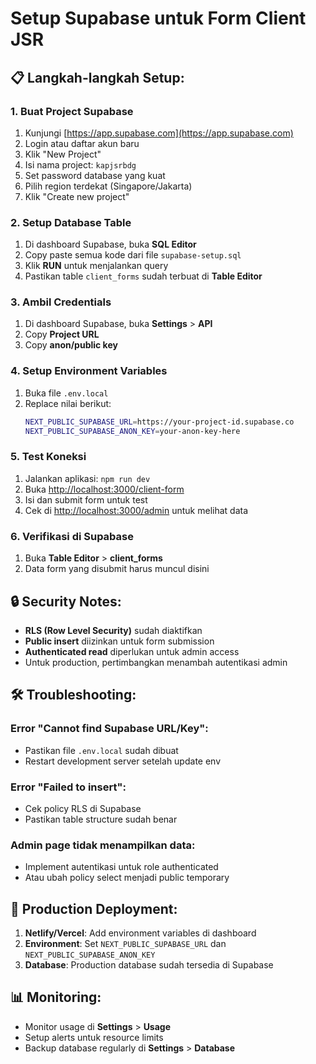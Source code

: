 # Setup Supabase untuk Form Client JSR

## 📋 Langkah-langkah Setup:

### 1. Buat Project Supabase
1. Kunjungi [https://app.supabase.com](https://app.supabase.com)
2. Login atau daftar akun baru
3. Klik "New Project"
4. Isi nama project: `kapjsrbdg`
5. Set password database yang kuat
6. Pilih region terdekat (Singapore/Jakarta)
7. Klik "Create new project"

### 2. Setup Database Table
1. Di dashboard Supabase, buka **SQL Editor**
2. Copy paste semua kode dari file `supabase-setup.sql`
3. Klik **RUN** untuk menjalankan query
4. Pastikan table `client_forms` sudah terbuat di **Table Editor**

### 3. Ambil Credentials
1. Di dashboard Supabase, buka **Settings** > **API**
2. Copy **Project URL** 
3. Copy **anon/public key**

### 4. Setup Environment Variables
1. Buka file `.env.local`
2. Replace nilai berikut:
   ```bash
   NEXT_PUBLIC_SUPABASE_URL=https://your-project-id.supabase.co
   NEXT_PUBLIC_SUPABASE_ANON_KEY=your-anon-key-here
   ```

### 5. Test Koneksi
1. Jalankan aplikasi: `npm run dev`
2. Buka [http://localhost:3000/client-form](http://localhost:3000/client-form)
3. Isi dan submit form untuk test
4. Cek di [http://localhost:3000/admin](http://localhost:3000/admin) untuk melihat data

### 6. Verifikasi di Supabase
1. Buka **Table Editor** > **client_forms**
2. Data form yang disubmit harus muncul disini

## 🔒 Security Notes:

- **RLS (Row Level Security)** sudah diaktifkan
- **Public insert** diizinkan untuk form submission
- **Authenticated read** diperlukan untuk admin access
- Untuk production, pertimbangkan menambah autentikasi admin

## 🛠 Troubleshooting:

### Error "Cannot find Supabase URL/Key":
- Pastikan file `.env.local` sudah dibuat
- Restart development server setelah update env

### Error "Failed to insert":
- Cek policy RLS di Supabase
- Pastikan table structure sudah benar

### Admin page tidak menampilkan data:
- Implement autentikasi untuk role authenticated
- Atau ubah policy select menjadi public temporary

## 🚀 Production Deployment:

1. **Netlify/Vercel**: Add environment variables di dashboard
2. **Environment**: Set `NEXT_PUBLIC_SUPABASE_URL` dan `NEXT_PUBLIC_SUPABASE_ANON_KEY`
3. **Database**: Production database sudah tersedia di Supabase

## 📊 Monitoring:

- Monitor usage di **Settings** > **Usage**  
- Setup alerts untuk resource limits
- Backup database regularly di **Settings** > **Database**

